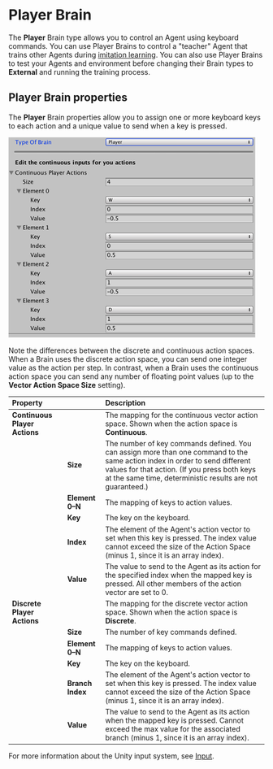 # Player Brain

The **Player** Brain type allows you to control an Agent using keyboard
commands. You can use Player Brains to control a "teacher" Agent that trains
other Agents during [imitation learning](Training-Imitation-Learning.md). You
can also use Player Brains to test your Agents and environment before changing
their Brain types to **External** and running the training process.

## Player Brain properties

The **Player** Brain properties allow you to assign one or more keyboard keys to
each action and a unique value to send when a key is pressed.

![Player Brain Inspector](images/player_brain.png)

Note the differences between the discrete and continuous action spaces. When a
Brain uses the discrete action space, you can send one integer value as the
action per step. In contrast, when a Brain uses the continuous action space you
can send any number of floating point values (up to the **Vector Action Space
Size** setting).

|         **Property**          |                  |                                                                                                              **Description**                                                                                                              |
| :---------------------------- | :--------------- | :---------------------------------------------------------------------------------------------------------------------------------------------------------------------------------------------------------------------------------------- |
| **Continuous Player Actions** |                  | The mapping for the continuous vector action space. Shown when the action space is **Continuous**.                                                                                                                                        |
|                               | **Size**         | The number of key commands defined. You can assign more than one command to the same action index in order to send different values for that action. (If you press both keys at the same time, deterministic results are not guaranteed.) |
|                               | **Element 0–N**  | The mapping of keys to action values.                                                                                                                                                                                                     |
|                               | **Key**          | The key on the keyboard.                                                                                                                                                                                                                  |
|                               | **Index**        | The element of the Agent's action vector to set when this key is pressed. The index value cannot exceed the size of the Action Space (minus 1, since it is an array index).                                                               |
|                               | **Value**        | The value to send to the Agent as its action for the specified index when the mapped key is pressed. All other members of the action vector are set to 0.                                                                                 |
| **Discrete Player Actions**   |                  | The mapping for the discrete vector action space. Shown when the action space is **Discrete**.                                                                                                                                            |
|                               | **Size**         | The number of key commands defined.                                                                                                                                                                                                       |
|                               | **Element 0–N**  | The mapping of keys to action values.                                                                                                                                                                                                     |
|                               | **Key**          | The key on the keyboard.                                                                                                                                                                                                                  |
|                               | **Branch Index** | The element of the Agent's action vector to set when this key is pressed. The index value cannot exceed the size of the Action Space (minus 1, since it is an array index).                                                               |
|                               | **Value**        | The value to send to the Agent as its action when the mapped key is pressed. Cannot exceed the max value for the associated branch (minus 1, since it is an array index).                                                                 |

For more information about the Unity input system, see
[Input](https://docs.unity3d.com/ScriptReference/Input.html).
